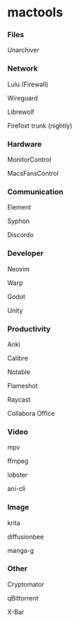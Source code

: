# mactools
### Files
Unarchiver

### Network
Lulu (Firewall)

Wireguard

Librewolf

Firefoxt trunk (nightly)

### Hardware
MonitorControl

MacsFansControl

### Communication

Element

Syphon

Discordo

### Developer
Neovim

Warp

Godot

Unity

### Productivity
Anki

Calibre

Notable

Flameshot

Raycast

Collabora Office

### Video
mpv

ffmpeg

lobster

ani-cli

### Image
krita

diffusionbee

manga-g

### Other
Cryptomator

qBittorrent

X-Bar

